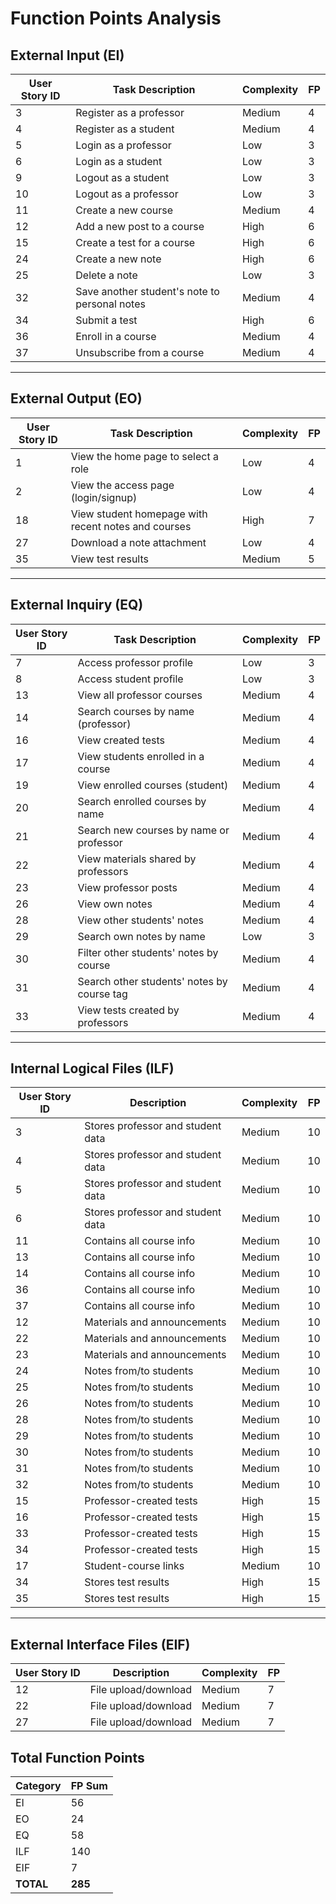 # Function Points Analysis

## External Input (EI)

| User Story ID | Task Description | Complexity | FP |
|---------------|------------------|-------------|----|
| 3  | Register as a professor | Medium | 4 |
| 4  | Register as a student | Medium | 4 |
| 5  | Login as a professor | Low | 3 |
| 6  | Login as a student | Low | 3 |
| 9  | Logout as a student | Low | 3 |
| 10 | Logout as a professor | Low | 3 |
| 11 | Create a new course | Medium | 4 |
| 12 | Add a new post to a course | High | 6 |
| 15 | Create a test for a course | High | 6 |
| 24 | Create a new note | High | 6 |
| 25 | Delete a note | Low | 3 |
| 32 | Save another student's note to personal notes | Medium | 4 |
| 34 | Submit a test | High | 6 |
| 36 | Enroll in a course | Medium | 4 |
| 37 | Unsubscribe from a course | Medium | 4 |

---

## External Output (EO)

| User Story ID | Task Description | Complexity | FP |
|---------------|------------------|-------------|----|
| 1  | View the home page to select a role | Low | 4 |
| 2  | View the access page (login/signup) | Low | 4 |
| 18 | View student homepage with recent notes and courses | High | 7 |
| 27 | Download a note attachment | Low | 4 |
| 35 | View test results | Medium | 5 |

---

## External Inquiry (EQ)

| User Story ID | Task Description | Complexity | FP |
|---------------|------------------|-------------|----|
| 7  | Access professor profile | Low | 3 |
| 8  | Access student profile | Low | 3 |
| 13 | View all professor courses | Medium | 4 |
| 14 | Search courses by name (professor) | Medium | 4 |
| 16 | View created tests | Medium | 4 |
| 17 | View students enrolled in a course | Medium | 4 |
| 19 | View enrolled courses (student) | Medium | 4 |
| 20 | Search enrolled courses by name | Medium | 4 |
| 21 | Search new courses by name or professor | Medium | 4 |
| 22 | View materials shared by professors | Medium | 4 |
| 23 | View professor posts | Medium | 4 |
| 26 | View own notes | Medium | 4 |
| 28 | View other students' notes | Medium | 4 |
| 29 | Search own notes by name | Low | 3 |
| 30 | Filter other students' notes by course | Medium | 4 |
| 31 | Search other students' notes by course tag | Medium | 4 |
| 33 | View tests created by professors | Medium | 4 |

---

## Internal Logical Files (ILF)

| User Story ID | Description | Complexity | FP |
|---------------|-------------|-------------|----|
| 3  | Stores professor and student data | Medium | 10 |
| 4  | Stores professor and student data | Medium | 10 |
| 5  | Stores professor and student data | Medium | 10 |
| 6  | Stores professor and student data | Medium | 10 |
| 11 | Contains all course info | Medium | 10 |
| 13 | Contains all course info | Medium | 10 |
| 14 | Contains all course info | Medium | 10 |
| 36 | Contains all course info | Medium | 10 |
| 37 | Contains all course info | Medium | 10 |
| 12 | Materials and announcements | Medium | 10 |
| 22 | Materials and announcements | Medium | 10 |
| 23 | Materials and announcements | Medium | 10 |
| 24 | Notes from/to students | Medium | 10 |
| 25 | Notes from/to students | Medium | 10 |
| 26 | Notes from/to students | Medium | 10 |
| 28 | Notes from/to students | Medium | 10 |
| 29 | Notes from/to students | Medium | 10 |
| 30 | Notes from/to students | Medium | 10 |
| 31 | Notes from/to students | Medium | 10 |
| 32 | Notes from/to students | Medium | 10 |
| 15 | Professor-created tests | High | 15 |
| 16 | Professor-created tests | High | 15 |
| 33 | Professor-created tests | High | 15 |
| 34 | Professor-created tests | High | 15 |
| 17 | Student-course links | Medium | 10 |
| 34 | Stores test results | High | 15 |
| 35 | Stores test results | High | 15 |

---

## External Interface Files (EIF)

| User Story ID | Description | Complexity | FP |
|---------------|-------------|-------------|----|
| 12 | File upload/download | Medium | 7 |
| 22 | File upload/download | Medium | 7 |
| 27 | File upload/download | Medium | 7 |

## Total Function Points 

| Category | FP Sum |
|----------|--------|
| EI       | 56     |
| EO       | 24     |
| EQ       | 58     |
| ILF      | 140    |
| EIF      | 7      |
| **TOTAL**| **285** |

